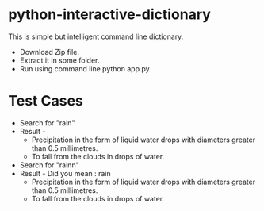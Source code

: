 # python-interactive-dictionary
This is simple but intelligent command line dictionary.

* Download Zip file.
* Extract it in some folder.
* Run using command line python app.py

# Test Cases
* Search for "rain"
* Result -
     * Precipitation in the form of liquid water drops with diameters greater than 0.5 millimetres.
     * To fall from the clouds in drops of water.
* Search for "rainn"
* Result - Did you mean : rain
     * Precipitation in the form of liquid water drops with diameters greater than 0.5 millimetres.
     * To fall from the clouds in drops of water.


